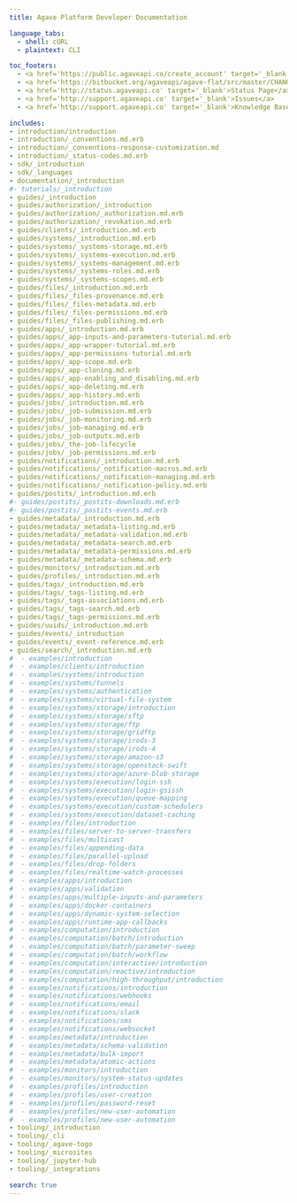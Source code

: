 ```yaml
---
title: Agave Platform Developer Documentation

language_tabs:
  - shell: cURL
  - plaintext: CLI

toc_footers:
  - <a href='https://public.agaveapi.co/create_account' target='_blank'>Create an Account</a>
  - <a href='https://bitbucket.org/agaveapi/agave-flat/src/master/CHANGELOG.md' target='_blank'>CHANGELOG</a>
  - <a href='http://status.agaveapi.co' target='_blank'>Status Page</a>
  - <a href='http://support.agaveapi.co' target='_blank'>Issues</a>
  - <a href='http://support.agaveapi.co' target='_blank'>Knowledge Base</a>

includes:
- introduction/introduction
- introduction/_conventions.md.erb
- introduction/_conventions-response-customization.md
- introduction/_status-codes.md.erb
- sdk/_introduction
- sdk/_languages
- documentation/_introduction
#- tutorials/_introduction
- guides/_introduction
- guides/authorization/_introduction
- guides/authorization/_authorization.md.erb
- guides/authorization/_revokation.md.erb
- guides/clients/_introduction.md.erb
- guides/systems/_introduction.md.erb
- guides/systems/_systems-storage.md.erb
- guides/systems/_systems-execution.md.erb
- guides/systems/_systems-management.md.erb
- guides/systems/_systems-roles.md.erb
- guides/systems/_systems-scopes.md.erb
- guides/files/_introduction.md.erb
- guides/files/_files-provenance.md.erb
- guides/files/_files-metadata.md.erb
- guides/files/_files-permissions.md.erb
- guides/files/_files-publishing.md.erb
- guides/apps/_introduction.md.erb
- guides/apps/_app-inputs-and-parameters-tutorial.md.erb
- guides/apps/_app-wrapper-tutorial.md.erb
- guides/apps/_app-permissions-tutorial.md.erb
- guides/apps/_app-scope.md.erb
- guides/apps/_app-cloning.md.erb
- guides/apps/_app-enabling_and_disabling.md.erb
- guides/apps/_app-deleting.md.erb
- guides/apps/_app-history.md.erb
- guides/jobs/_introduction.md.erb
- guides/jobs/_job-submission.md.erb
- guides/jobs/_job-monitoring.md.erb
- guides/jobs/_job-managing.md.erb
- guides/jobs/_job-outputs.md.erb
- guides/jobs/_the-job-lifecycle
- guides/jobs/_job-permissions.md.erb
- guides/notifications/_introduction.md.erb
- guides/notifications/_notification-macros.md.erb
- guides/notifications/_notification-managing.md.erb
- guides/notifications/_notification-policy.md.erb
- guides/postits/_introduction.md.erb
#- guides/postits/_postits-downloads.md.erb
#- guides/postits/_postits-events.md.erb
- guides/metadata/_introduction.md.erb
- guides/metadata/_metadata-listing.md.erb
- guides/metadata/_metadata-validation.md.erb
- guides/metadata/_metadata-search.md.erb
- guides/metadata/_metadata-permissions.md.erb
- guides/metadata/_metadata-schema.md.erb
- guides/monitors/_introduction.md.erb
- guides/profiles/_introduction.md.erb
- guides/tags/_introduction.md.erb
- guides/tags/_tags-listing.md.erb
- guides/tags/_tags-associations.md.erb
- guides/tags/_tags-search.md.erb
- guides/tags/_tags-permissions.md.erb
- guides/uuids/_introduction.md.erb
- guides/events/_introduction
- guides/events/_event-reference.md.erb
- guides/search/_introduction.md.erb
#  - examples/introduction
#  - examples/clients/introduction
#  - examples/systems/introduction
#  - examples/systems/tunnels
#  - examples/systems/authentication
#  - examples/systems/virtual-file-system
#  - examples/systems/storage/introduction
#  - examples/systems/storage/sftp
#  - examples/systems/storage/ftp
#  - examples/systems/storage/gridftp
#  - examples/systems/storage/irods-3
#  - examples/systems/storage/irods-4
#  - examples/systems/storage/amazon-s3
#  - examples/systems/storage/openstack-swift
#  - examples/systems/storage/azure-blob-storage
#  - examples/systems/execution/login-ssh
#  - examples/systems/execution/login-gsissh
#  - examples/systems/execution/queue-mapping
#  - examples/systems/execution/custom-schedulers
#  - examples/systems/execution/dataset-caching
#  - examples/files/introduction
#  - examples/files/server-to-server-transfers
#  - examples/files/multicast
#  - examples/files/appending-data
#  - examples/files/parallel-upload
#  - examples/files/drop-folders
#  - examples/files/realtime-watch-processes
#  - examples/apps/introduction
#  - examples/apps/validation
#  - examples/apps/multiple-inputs-and-parameters
#  - examples/apps/docker-containers
#  - examples/apps/dynamic-system-selection
#  - examples/apps/runtime-app-callbacks
#  - examples/computation/introduction
#  - examples/computation/batch/introduction
#  - examples/computation/batch/parameter-sweep
#  - examples/computation/batch/workflow
#  - examples/computation/interactive/introduction
#  - examples/computation/reactive/introduction
#  - examples/computation/high-throughput/introduction
#  - examples/notifications/introduction
#  - examples/notifications/webhooks
#  - examples/notifications/email
#  - examples/notifications/slack
#  - examples/notifications/sms
#  - examples/notifications/websocket
#  - examples/metadata/introduction
#  - examples/metadata/schema-validation
#  - examples/metadata/bulk-import
#  - examples/metadata/atomic-actions
#  - examples/monitors/introduction
#  - examples/monitors/system-status-updates
#  - examples/profiles/introduction
#  - examples/profiles/user-creation
#  - examples/profiles/password-reset
#  - examples/profiles/new-user-automation
#  - examples/profiles/new-user-automation
- tooling/_introduction
- tooling/_cli
- tooling/_agave-togo
- tooling/_microsites
- tooling/_jupyter-hub
- tooling/_integrations

search: true
---
```

